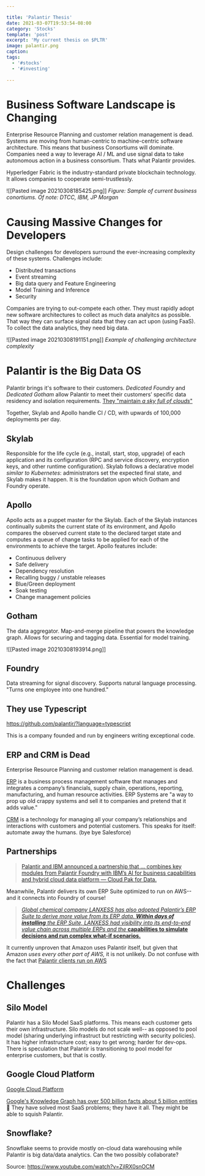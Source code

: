 ```yaml
---

title: 'Palantir Thesis'
date: 2021-03-07T19:53:54-08:00
category: 'Stocks'
template: 'post'
excerpt: 'My current thesis on $PLTR'
image: palantir.png
caption:
tags:
  - '#stocks'
  - '#investing'
  
---
```


# Business Software Landscape is Changing
Enterprise Resource Planning and customer relation management is dead. Systems are moving from human-centric to machine-centric software architecture. This means that business Consortiums will dominate. Companies need a way to leverage AI / ML and use signal data to take autonomous action in a business consortium. Thats what Palantir provides.

Hyperledger Fabric is the industry-standard private blockchain technology. It allows companies to cooperate semi-trustlessly.

![[Pasted image 20210308185425.png]]
*Figure: Sample of current business conortiums. Of note: DTCC, IBM, JP Morgan*

# Causing Massive Changes for Developers
Design challenges for developers surround the ever-increasing complexity of these systems. Challenges include:
 - Distributed transactions
- Event streaming
- Big data query and Feature Engineering
- Model Training and Inference
- Security

Companies are trying to out-compete each other. They must rapidly adopt new software architectures to collect as much data analyitcs as possible. That way they can surface signal data that they can act upon (using FaaS). To collect the data analytics, they need big data. 

![[Pasted image 20210308191151.png]]
*Example of challenging architecture complexity*

# Palantir is the Big Data OS
Palantir brings it's software to their customers. _Dedicated Foundry_ and _Dedicated Gotham_ allow Palantir to meet their customers’ specific data residency and isolation requirements. [They "maintain _a sky full of clouds_"](https://medium.com/palantir/a-sky-full-of-clouds-218b9db3f735) 

Together, Skylab and Apollo handle CI / CD, with upwards of 100,000 deployments per day.

## Skylab
Responsible for the life cycle (e.g., install, start, stop, upgrade) of each application and its configuration (RPC and service discovery, encryption keys, and other runtime configuration). Skylab follows a declarative model _similar to Kubernetes_: administrators set the expected final state, and Skylab makes it happen. It is the foundation upon which Gotham and Foundry operate.

## Apollo
Apollo acts as a puppet master for the Skylab. Each of the Skylab instances continually submits the current state of its environment, and Apollo compares the observed current state to the declared target state and computes a queue of change tasks to be applied for each of the environments to achieve the target. Apollo features include:
 - Continuous delivery
 - Safe delivery
 - Dependency resolution
 - Recalling buggy / unstable releases
 - Blue/Green deployment
 - Soak testing
 - Change management policies

## Gotham
The data aggregator. Map-and-merge pipeline that powers the knowledge graph. Allows for securing and tagging data. Essential for model training.

![[Pasted image 20210308193914.png]]

## Foundry
Data streaming for signal discovery. Supports natural language processing. "Turns one employee into one hundred."


## They use Typescript
https://github.com/palantir/?language=typescript

This is a company founded and run by engineers writing exceptional code.

## ERP and CRM is Dead
Enterprise Resource Planning and customer relation management is dead.

[ERP](https://dynamics.microsoft.com/en-us/erp/what-is-erp/) is a business process management software that manages and integrates a company’s financials, supply chain, operations, reporting, manufacturing, and human resource activities. ERP Systems are "a way to prop up old crappy systems and sell it to companies and pretend that it adds value."

[CRM](https://www.salesforce.com/crm/what-is-crm/) is a technology for managing all your company’s relationships and interactions with customers and potential customers. This speaks for itself: automate away the humans. (bye bye Salesforce)

## Partnerships

> [Palantir and IBM announced a partnership that ... combines key modules from Palantir Foundry with IBM’s AI for business capabilities and hybrid cloud data platform — Cloud Pak for Data.](https://medium.com/palantir/integrating-the-authentication-systems-of-ibm-cloud-pak-for-data-and-palantir-foundry-775c90c1e691)

Meanwhile, Palantir delivers its own ERP Suite optimized to run on AWS-- and it connects into Foundry of course!

> [_Global chemical company LANXESS has also adopted Palantir’s ERP Suite to derive more value from its ERP data. **Within days of installing** the ERP Suite, LANXESS had visibility into its end-to-end value chain across multiple ERPs and the_ **capabilities to simulate decisions and run complex what-if scenarios.**](https://medium.com/palantir/launching-erp-suite-to-deliver-cost-savings-for-aws-customers-ceed6e6dd927)

 It currently unproven that Amazon uses Palantir itself, but given that Amazon *uses every other part of AWS,* it is not unlikely. Do not confuse with the fact that [Palantir clients run on AWS](https://www.businessinsider.com/amazon-employees-letter-protest-palantir-ice-camps-2019-7?op=1)

# Challenges
## Silo Model
Palantir has a Silo Model SaaS platforms. This means each customer gets their own infrastructure. Silo models do not scale well-- as opposed to pool model (sharing underlying infrastruct but restricting with security policies). It has higher infrastructure cost; easy to get wrong; harder for dev-ops. There is speculation that Palantir is transitioning to pool model for enterprise customers, but that is costly.

## Google Cloud Platform
[Google Cloud Platform](https://www.capterra.com/big-data-software/compare/170983-156439/Google-Cloud-Platform-vs-Palantir-Gotham)

[Google's Knowledge Graph has over 500 billion facts about 5 billion entities](https://www.searchenginejournal.com/google-knowledge-graph/369484/) 🤯
They have solved most SaaS problems; they have it all. They might be able to squish Palantir.

## Snowflake? 
Snowflake seems to provide mostly on-cloud data warehousing while Palantir is big data/data analytics. Can the two possibly collaborate?



Source: https://www.youtube.com/watch?v=ZjIRX0snOCM